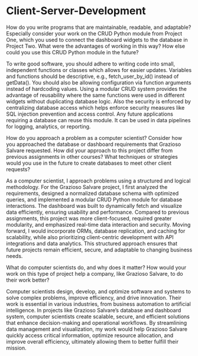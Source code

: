 # Client-Server-Development

How do you write programs that are maintainable, readable, and adaptable? Especially consider your work on the CRUD Python module from Project One, which you used to connect the dashboard widgets to the database in Project Two. What were the advantages of working in this way? How else could you use this CRUD Python module in the future?

To write good software, you should adhere to writing code into small, independent functions or classes which allows for easier updates. Variables and functions should be descriptive, e.g., fetch_user_by_id() instead of getData(). You should also be allowing configuration via function arguments instead of hardcoding values. Using a modular CRUD system provides the advantage of reusability where the same functions were used in different widgets without duplicating database logic. Also the security is enforced by centralizing database access which helps enforce security measures like SQL injection prevention and access control. Any future applications requiring a database can reuse this module. It can be used in data pipelines for logging, analytics, or reporting.


How do you approach a problem as a computer scientist? Consider how you approached the database or dashboard requirements that Grazioso Salvare requested. How did your approach to this project differ from previous assignments in other courses? What techniques or strategies would you use in the future to create databases to meet other client requests?

As a computer scientist, I approach problems using a structured and logical methodology. For the Grazioso Salvare project, I first analyzed the requirements, designed a normalized database schema with optimized queries, and implemented a modular CRUD Python module for database interactions. The dashboard was built to dynamically fetch and visualize data efficiently, ensuring usability and performance. Compared to previous assignments, this project was more client-focused, required greater modularity, and emphasized real-time data interaction and security. Moving forward, I would incorporate ORMs, database replication, and caching for scalability, while also prioritizing client-centric development with API integrations and data analytics. This structured approach ensures that future projects remain efficient, secure, and adaptable to changing business needs.

What do computer scientists do, and why does it matter? How would your work on this type of project help a company, like Grazioso Salvare, to do their work better?

Computer scientists design, develop, and optimize software and systems to solve complex problems, improve efficiency, and drive innovation. Their work is essential in various industries, from business automation to artificial intelligence. In projects like Grazioso Salvare’s database and dashboard system, computer scientists create scalable, secure, and efficient solutions that enhance decision-making and operational workflows. By streamlining data management and visualization, my work would help Grazioso Salvare quickly access critical information, optimize resource allocation, and improve overall efficiency, ultimately allowing them to better fulfill their mission.
